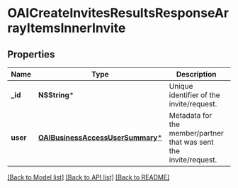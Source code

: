 # OAICreateInvitesResultsResponseArrayItemsInnerInvite

## Properties
Name | Type | Description | Notes
------------ | ------------- | ------------- | -------------
**_id** | **NSString*** | Unique identifier of the invite/request. | [optional] 
**user** | [**OAIBusinessAccessUserSummary***](OAIBusinessAccessUserSummary.md) | Metadata for the member/partner that was sent the invite/request. | [optional] 

[[Back to Model list]](../README.md#documentation-for-models) [[Back to API list]](../README.md#documentation-for-api-endpoints) [[Back to README]](../README.md)


